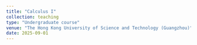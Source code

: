 ```yaml
---
title: "Calculus I"
collection: teaching
type: "Undergraduate course"
venue: "The Hong Kong University of Science and Technology (Guangzhou)"
date: 2025-09-01
---
```

